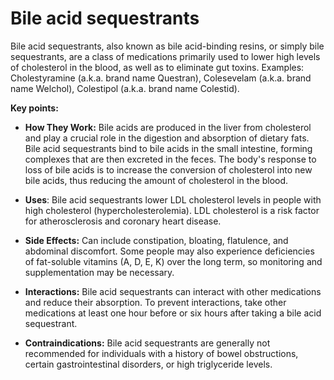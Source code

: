# Bile acid sequestrants

Bile acid sequestrants, also known as bile acid-binding resins, or simply bile sequestrants, are a class of medications primarily used to lower high levels of cholesterol in the blood, as well as to eliminate gut toxins. Examples: Cholestyramine (a.k.a. brand name Questran), Colesevelam (a.k.a. brand name Welchol), Colestipol (a.k.a. brand name Colestid).

**Key points:**

* **How They Work:** Bile acids are produced in the liver from cholesterol and play a crucial role in the digestion and absorption of dietary fats. Bile acid sequestrants bind to bile acids in the small intestine, forming complexes that are then excreted in the feces.  The body's response to loss of bile acids is to increase the conversion of cholesterol into new bile acids, thus reducing the amount of cholesterol in the blood.

* **Uses**: Bile acid sequestrants lower LDL cholesterol levels in people with high cholesterol (hypercholesterolemia). LDL cholesterol is a risk factor for atherosclerosis and coronary heart disease.

* **Side Effects:** Can include constipation, bloating, flatulence, and abdominal discomfort. Some people may also experience deficiencies of fat-soluble vitamins (A, D, E, K) over the long term, so monitoring and supplementation may be necessary.

* **Interactions:** Bile acid sequestrants can interact with other medications and reduce their absorption. To prevent interactions, take other medications at least one hour before or six hours after taking a bile acid sequestrant.

* **Contraindications:** Bile acid sequestrants are generally not recommended for individuals with a history of bowel obstructions, certain gastrointestinal disorders, or high triglyceride levels.
